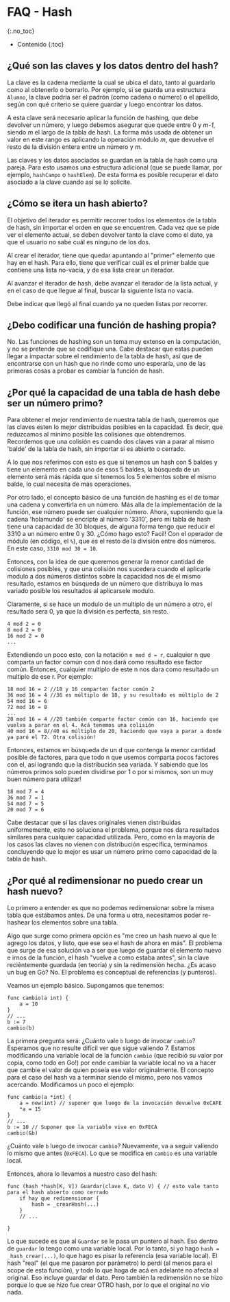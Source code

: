 # FAQ - Hash
{:.no_toc}

* Contenido
{:toc}

## ¿Qué son las claves y los datos dentro del hash?

La clave es la cadena mediante la cual se ubica el dato, tanto al guardarlo como al obtenerlo o borrarlo. Por ejemplo, si se guarda una estructura `Alumno`, la clave podría ser el padrón (como cadena o número) o el apellido, según con qué criterio se quiere guardar y luego encontrar los datos.

A esta clave será necesario aplicar la función de hashing, que debe devolver un número, y luego debemos asegurar que quede entre 0 y _m-1_, siendo _m_ el largo de la tabla de hash. La forma más usada de obtener un valor en este rango es aplicando la operación módulo _m_, que devuelve el resto de la división entera entre un número y _m_.

Las claves y los datos asociados se guardan en la tabla de hash como una pareja. Para esto usamos una estructura adicional (que se puede llamar, por ejemplo, `hashCampo` o `hashElem`).  De esta forma es posible recuperar el dato asociado a la clave cuando así se lo solicite.

## ¿Cómo se itera un hash abierto?

El objetivo del iterador es permitir recorrer todos los elementos de la tabla de hash, sin importar el orden en que se encuentren. Cada vez que se pide ver el elemento actual, se deben devolver tanto la clave como el dato, ya que el usuario no sabe cuál es ninguno de los dos.

Al crear el iterador, tiene que quedar apuntando al "primer" elemento que hay en el hash.  Para ello, tiene que verificar cuál es el primer balde que contiene una lista no-vacía, y de esa lista crear un iterador.

Al avanzar el iterador de hash, debe avanzar el iterador de la lista actual, y en el caso de que llegue al final, buscar la siguiente lista no vacía.

Debe indicar que llegó al final cuando ya no queden listas por recorrer.

## ¿Debo codificar una función de hashing propia?

No. Las funciones de hashing son un tema muy extenso en la computación, y no se pretende que se codifique una. Cabe destacar que estas pueden llegar a impactar sobre el rendimiento de la tabla de hash, así que de encontrarse con un hash que no rinde como uno esperaría, uno de las primeras cosas a probar es cambiar la función de hash.

## ¿Por qué la capacidad de una tabla de hash debe ser un número primo?

Para obtener el mejor rendimiento de nuestra tabla de hash, queremos que las claves esten lo mejor distribuidas posibles en la capacidad. Es decir, que reduzcamos al mínimo posible las colisiones que obtendremos. Recordemos que una colisión es cuando dos claves van a parar al mismo 'balde' de la tabla de hash, sin importar si es abierto o cerrado.

A lo que nos referimos con esto es que si tenemos un hash con 5 baldes y tiene un elemento en cada uno de esos 5 baldes, la búsqueda de un elemento será más rápida que si tenemos los 5 elementos sobre el mismo balde, lo cual necesita de más operaciones.

Por otro lado, el concepto básico de una función de hashing es el de tomar una cadena y convertirla en un número. Más alla de la implementación de la función, ese número puede ser cualquier número. Ahora, suponiendo que la cadena 'holamundo' se encripte al número '3310', pero mi tabla de hash tiene una capacidad de 30 bloques, de alguna forma tengo que reducir el 3310 a un número entre 0 y 30. ¿Cómo hago esto? Facil! Con el operador de módulo (en código, el `%`), que es el resto de la división entre dos números. En este caso, `3310 mod 30 = 10`.

Entonces, con la idea de que queremos generar la menor cantidad de colisiones posibles, y que una colisión nos sucedera cuando el aplicarle modulo a dos números distintos sobre la capacidad nos de el mismo resultado, estamos en búsqueda de un número que distribuya lo mas variado posible los resultados al aplicarsele modulo.

Claramente, si se hace un modulo de un multiplo de un número a otro, el resultado sera 0, ya que la división es perfecta, sin resto.

```
4 mod 2 = 0
8 mod 2 = 0
16 mod 2 = 0
...
```

Extendiendo un poco esto, con la notación `n mod d = r`, cualquier n que comparta un factor común con d nos dará como resultado ese factor común. Entonces, cualquier multiplo de este n nos dara como resultado un multiplo de ese r. Por ejemplo:

```
18 mod 16 = 2 //18 y 16 comparten factor común 2
36 mod 16 = 4 //36 es múltiplo de 18, y su resultado es múltiplo de 2
54 mod 16 = 6
72 mod 16 = 8
...
20 mod 16 = 4 //20 también comparte factor común con 16, haciendo que vuelva a parar en el 4. Acá tenemos una colisión
40 mod 16 = 8//40 es múltiplo de 20, haciendo que vaya a parar a donde ya paró el 72. Otra colisión!
```

Entonces, estamos en búsqueda de un d que contenga la menor cantidad posible de factores, para que todo n que usemos comparta pocos factores con el, así logrando que la distribución sea variada. Y sabiendo que los números primos solo pueden dividirse por 1 o por si mismos, son un muy buen número para utilizar!

```
18 mod 7 = 4
36 mod 7 = 1
54 mod 7 = 5
20 mod 7 = 6
```

Cabe destacar que si las claves originales vienen distribuidas uniformemente, esto no soluciona el problema, porque nos dara resultados similares para cualquier capacidad utilizada. Pero, como en la mayoría de los casos las claves no vienen con distribución específica, terminamos concluyendo que lo mejor es usar un número primo como capacidad de la tabla de hash.

## ¿Por qué al redimensionar no puedo crear un hash nuevo?

Lo primero a entender es que no podemos redimensionar sobre la misma tabla que estábamos antes. De una forma u otra, necesitamos poder re-hashear los elementos sobre una tabla. 

Algo que surge como primera opción es "me creo un hash nuevo al que le agrego los datos, y listo, que ese sea el hash de ahora en más". El problema que surge de esa solución va a ser que luego de guardar el elemento nuevo e irnos de la función,
el hash "vuelve a como estaba antes", sin la clave reciéntemente guardada (en teoría) y sin la redimensión hecha. ¿Es acaso un bug en Go? No. El problema es conceptual de referencias (y punteros). 

Veamos un ejemplo básico. Supongamos que tenemos: 
```golang
func cambio(a int) {
	a = 10
}
// ...
b := 7
cambio(b)
```

La primera pregunta será: ¿Cuánto vale `b` luego de invocar `cambio`? Esperamos que no resulte difícil ver que sigue valiendo 7. Estamos modificando una variable local de la función `cambio` (que recibió su valor por copia, como todo en Go!) por ende cambiar la variable local no va a hacer que cambie el valor de quien poseía ese valor originalmente. El concepto para el caso del hash va a terminar siendo el mismo, pero nos vamos acercando. Modificamos un poco el ejemplo: 

```golang
func cambio(a *int) {
	a = new(int) // suponer que luego de la invocación devuelve 0xCAFE
	*a = 15
}
// ...
b := 10 // Suponer que la variable vive en 0xFECA
cambio(&b) 
```

¿Cuánto vale `b` luego de invocar `cambio`? Nuevamente, va a seguir valiendo lo mismo que antes (`0xFECA`). Lo que se modifica en `cambio` es una variable local. 

Entonces, ahora lo llevamos a nuestro caso del hash: 
```golang
func (hash *hash[K, V]) Guardar(clave K, dato V) { // esto vale tanto para el hash abierto como cerrado
	if hay que redimensionar {
		hash = _crearHash(...)
	}
	// ...

}
```

Lo que sucede es que al `Guardar` se le pasa un puntero al hash. Eso dentro de `guardar` lo tengo como una variable local. 
Por lo tanto, si yo hago `hash = _hash_crear(...)`, lo que hago es pisar la referencia (esa variable local). 
El hash "real" (el que me pasaron por parámetro) lo perdí (al menos para el scope de esta función), y todo lo que haga 
de acá en adelante no afecta al original. Eso incluye guardar el dato. Pero también la redimensión no se hizo porque 
lo que se hizo fue crear OTRO hash, por lo que el original no vio nada.

